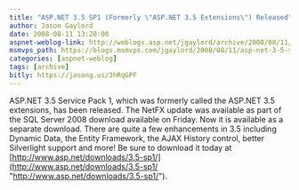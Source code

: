 ```yaml
---
title: "ASP.NET 3.5 SP1 (Formerly \"ASP.NET 3.5 Extensions\") Released"
author: Jason Gaylord
date: 2008-08-11 13:20:00
aspnet-weblog-link: http://weblogs.asp.net/jgaylord/archive/2008/08/11/asp-net-3-5-sp1-formerly-quot-asp-net-3-5-extensions-quot-released.aspx
msmvps_path: https://blogs.msmvps.com/jgaylord/2008/08/11/asp-net-3-5-sp1-formerly-quot-asp-net-3-5-extensions-quot-released/
categories: [aspnet-weblog]
tags: [archive]
bitly: https://jasong.us/3hRqGPF
---
```


ASP.NET 3.5 Service Pack 1, which was formerly called the ASP.NET 3.5 extensions, has been released. The NetFX update was available as part of the SQL Server 2008 download available on Friday. Now it is available as a separate download. There are quite a few enhancements in 3.5 including Dynamic Data, the Entity Framework, the AJAX History control, better Silverlight support and more! Be sure to download it today at [http://www.asp.net/downloads/3.5-sp1/](http://www.asp.net/downloads/3.5-sp1/ "http://www.asp.net/downloads/3.5-sp1/").